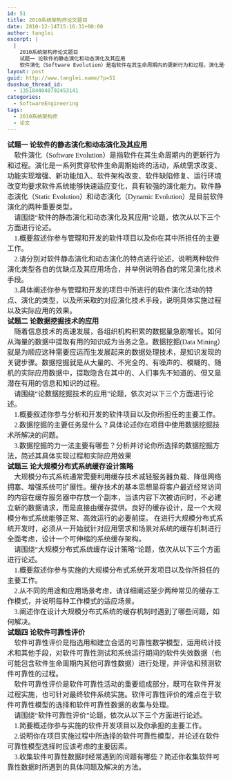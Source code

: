 ```yaml
---
id: 51
title: 2010系统架构师论文题目
date: 2010-12-14T15:16:31+00:00
author: tanglei
excerpt: |
  |
    2010系统架构师论文题目
    试题一 论软件的静态演化和动态演化及其应用
    软件演化（Software Evolution）是指软件在其生命周期内的更新行为和过程。演化是一系列贯穿软件生命周期始终的活动，系统需求改变、功能实现增强、新功能加入、软件架构改变、软件缺陷修复、运行环境改变均要求软件系统能够快速适应变化，具有较强的演化能力。软件静态演化（Static Evolution）和动态演化（Dynamic Evolution）是目前软件演化的两种重要类型。
layout: post
guid: http://www.tanglei.name/?p=51
duoshuo_thread_id:
  - 1351844048792453141
categories:
  - SoftwareEngineering
tags:
  - 2010系统架构师
  - 论文
---
```

<p class="MsoNormal" style="text-align: left; margin: 0cm 0cm 0pt; mso-pagination: widow-orphan;">
  <span style="font-family: 宋体; font-size: 12pt; mso-bidi-font-family: 宋体; mso-font-kerning: 0pt;"><strong>试题一 论软件的静态演化和动态演化及其应用</strong><span lang="EN-US"><br />     </span>软件演化（<span lang="EN-US">Software Evolution</span>）是指软件在其生命周期内的更新行为和过程。演化是一系列贯穿软件生命周期始终的活动，系统需求改变、功能实现增强、新功能加入、软件架构改变、软件缺陷修复、运行环境改变均要求软件系统能够快速适应变化，具有较强的演化能力。软件静态演化（<span lang="EN-US">Static Evolution</span>）和动态演化（<span lang="EN-US">Dynamic Evolution</span>）是目前软件演化的两种重要类型。<span lang="EN-US"><br />     </span>请围绕<span lang="EN-US">“</span>软件的静态演化和动态演化及其应用<span lang="EN-US">”</span>论题，依次从以下三个方面进行论述。<span lang="EN-US"><br />     1.</span>概要叙述你参与管理和开发的软件项目以及你在其中所担任的主要工作。<span lang="EN-US"><br />     2.</span>请分别对软件静态演化和动态演化的特点进行论述，说明两种软件演化类型各自的优缺点及其应用场合，并举例说明各自的常见演化技术手段。<span lang="EN-US"><br />     3.</span>具体阐述你参与管理和开发的项目中所进行的软件演化活动的特点、演化的类型，以及所采取的对应演化技术手段，说明具体实施过程以及实际应用的效果。</span>
</p>

<p class="MsoNormal" style="text-align: left; margin: 0cm 0cm 0pt; mso-pagination: widow-orphan;">
  <span style="font-family: 宋体; font-size: 12pt; mso-bidi-font-family: 宋体; mso-font-kerning: 0pt;"><strong>试题二 论数据挖掘技术的应用</strong><span lang="EN-US"><br />     </span>随着信息技术的高速发展，各组织机构积累的数据量急剧增长。如何从海量的数据中提取有用的知识成为当务之急。数据挖掘<span lang="EN-US">(Data Mining</span>）就是为顺应这种需要应运而生发展起来的数据处理技术，是知识发现的关键步骤。数据挖掘就是从大量的、不完全的、有噪声的、模糊的、随机的实际应用数据中，提取隐含在其中的、人们事先不知道的、但又是潜在有用的信息和知识的过程。<span lang="EN-US"><br />     </span>请围绕<span lang="EN-US">“</span>论数据挖掘技术的应用<span lang="EN-US">”</span>论题，依次对以下三个方面进行论述。<span lang="EN-US"><br />     1.</span>概要叙述你参与分析和开发的软件项目以及你所担任的主要工作。<span lang="EN-US"><br />     2.</span>数据挖掘的主要任务是什么？具体论述你在项目中使用数据挖掘技术所解决的问题。<span lang="EN-US"><br />     3.</span>数据挖掘的力一法主要有哪些？分析并讨论你所选择的数据挖掘方法，简述其具体实现过程和实际应用效果</span>
</p>

<p class="MsoNormal" style="text-align: left; margin: 0cm 0cm 0pt; mso-pagination: widow-orphan;">
  <span style="font-family: 宋体; font-size: 12pt; mso-bidi-font-family: 宋体; mso-font-kerning: 0pt;"><strong>试题三 论大规模分布式系统缓存设计策略</strong><span lang="EN-US"><br />     </span>大规模分布式系统通常需要利用缓存技术减轻服务器负载、降低网络拥塞、增强系统可扩展性。缓存技术的基本思想是将客户最近经常访问的内容在缓存服务器中存放一个副本，当该内容下次被访问时，不必建立新的数据请求，而是直接由缓存提供。良好的缓存设计，是一个大规模分布式系统能够正常、高效运行的必要前提。 在进行大规模分布式系统开发时，必须从一开始就针对应用需求和场景对系统的缓存机制进行全面考虑，设计一个可伸缩的系统缓存架构。<span lang="EN-US"><br />     </span>请围绕<span lang="EN-US">“</span>大规模分布式系统缓存设计策略<span lang="EN-US">”</span>论题，依次从以下三个方面进行论述。<span lang="EN-US"><br />     1.</span>概要叙述你参与实施的大规模分布式系统开发项目以及你所担任的主要工作。<span lang="EN-US"><br />     2.</span>从不同的用途和应用场景考虑，请详细阐述至少两种常见的缓存工作模式，并说明每种工作模式的适应场景。<span lang="EN-US"><br />     3.</span>阐述你在设计大规模分布式系统的缓存机制时遇到了哪些问题，如何解决。</span>
</p>

<p class="MsoNormal" style="text-align: left; margin: 0cm 0cm 0pt; mso-pagination: widow-orphan;">
  <span style="font-family: 宋体; font-size: 12pt; mso-bidi-font-family: 宋体; mso-font-kerning: 0pt;"><strong>试题四 论软件可靠性评价</strong><span lang="EN-US"><br />     </span>软件可靠性评价是指选用和建立合适的可靠性数学模型，运用统计技术和其他手段，对软件可靠性测试和系统运行期间的软件失效数据（也可能包含软件生命周期内其他可靠性数据）进行处理，并评估和预测软件可靠性的过程。<span lang="EN-US"><br />     </span>软件可靠性评价是软件可靠性活动的重要组成部分，既可在软件开发过程实施，也可针对最终软件系统实施。软件可靠性评价的难点在于软件可靠性模型的选择和软件可靠性数据的收集与处理。<span lang="EN-US"><br />     </span>请围绕<span lang="EN-US">“</span>软件可靠性评价<span lang="EN-US">”</span>论题，依次从以下三个方面进行论述。<span lang="EN-US"><br />     1.</span>简要概述你参与实施的软件开发项目以及你承担的主要工作。<span lang="EN-US"><br />     2.</span>说明你在项目实施过程中所选择的软件可靠性模型，并论述在软件可靠性模型选择时应该考虑的主要因素。<span lang="EN-US"><br />     3.</span>收集软件可靠性数据时经常遇到的问题有哪些？简述你收集软件可靠性数据时所遇到的具体问题及解决的方法。</span>
</p>

<p class="MsoNormal" style="margin: 0cm 0cm 0pt;">
  <span lang="EN-US"><span style="font-family: Times New Roman; font-size: small;"> </span></span>
</p>
